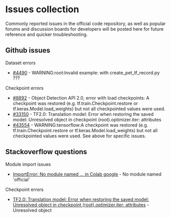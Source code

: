 # Issues collection
Commonly reported issues in the official code repository, as well as popular forums and discussion boards for developers will be posted here for future reference and quicker troubleshooting.

## Github issues
Dataset errors
* [#4490](https://github.com/tensorflow/models/issues/4490) - WARNING:root:Invalid example: with create_pet_tf_record.py ???

Checkpoint errors
* [#8892](https://github.com/tensorflow/models/issues/8892) - Object Detection API 2.0, error with load checkpoints: A checkpoint was restored (e.g. tf.train.Checkpoint.restore or tf.keras.Model.load_weights) but not all checkpointed values were used.
* [#33150](https://github.com/tensorflow/models/issues/33150) - TF2.0: Translation model: Error when restoring the saved model: Unresolved object in checkpoint (root).optimizer.iter: attributes
* [#43554](https://github.com/tensorflow/tensorflow/issues/43554) - WARNING:tensorflow:A checkpoint was restored (e.g. tf.train.Checkpoint.restore or tf.keras.Model.load_weights) but not all checkpointed values were used. See above for specific issues.

## Stackoverflow questions
Module import issues
* [ImportError: No module named … in Colab google](https://stackoverflow.com/questions/57257530/importerror-no-module-named-in-colab-google) - No module named 'official'

Checkpoint errors
* [TF2.0: Translation model: Error when restoring the saved model: Unresolved object in checkpoint (root).optimizer.iter: attributes](https://stackoverflow.com/questions/58289342/tf2-0-translation-model-error-when-restoring-the-saved-model-unresolved-objec) - Unresolved object
